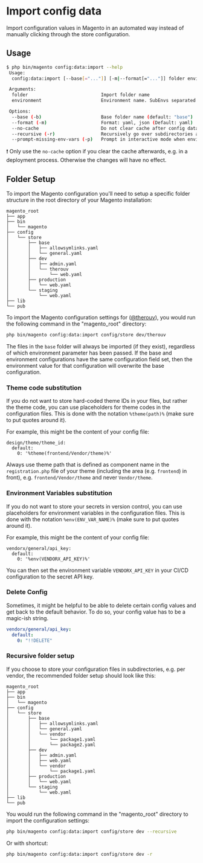 # Import config data

Import configuration values in Magento in an automated way instead of manually clicking through the store configuration.

## Usage

```bash
$ php bin/magento config:data:import --help
 Usage:
  config:data:import [--base[="..."]] [-m|--format[="..."]] folder environment

 Arguments:
  folder                           Import folder name
  environment                      Environment name. SubEnvs separated by slash e.g.: development/osx/developer01

 Options:
  --base (-b)                      Base folder name (default: "base")
  --format (-m)                    Format: yaml, json (Default: yaml)
  --no-cache                       Do not clear cache after config data import.
  --recursive (-r)                 Recursively go over subdirectories and import configs.
  --prompt-missing-env-vars (-p)   Prompt in interactive mode when environment variables are found but not configured (Default: true)
```

:exclamation: Only use the `no-cache` option if you clear the cache afterwards, e.g. in a deployment process. Otherwise the changes will have no effect.


## Folder Setup

To import the Magento configuration you'll need to setup a specific folder structure in the root directory of your Magento installation:

```
magento_root
├── app
├── bin
│   └── magento
├── config
│   └── store
│       ├── base
│       │   ├── allowsymlinks.yaml
│       │   └── general.yaml
│       ├── dev
│       │   ├── admin.yaml
│       │   └── therouv
│       │       └── web.yaml
│       ├── production
│       │   └── web.yaml
│       └── staging
│           └── web.yaml
├── lib
└── pub
```

To import the Magento configuration settings for ([@therouv](https://github.com/therouv)), you would run the following command in the "magento_root" directory:

```bash
php bin/magento config:data:import config/store dev/therouv
```

The files in the `base` folder will always be imported (if they exist), regardless of which environment parameter has been passed. If the base and environment configurations have the same configuration field set, then the environment value for that configuration will overwrite the base configuration.

### Theme code substitution

If you do not want to store hard-coded theme IDs in your files, but rather the theme code, you can use placeholders for theme codes in the configuration files. This is done with the notation `%theme(path)%` (make sure to put quotes around it).

For example, this might be the content of your config file:

```
design/theme/theme_id:
  default:
    0: '%theme(frontend/Vendor/theme)%'
```

Always use theme path that is defined as component name in the `registration.php` file of your theme (including the area (e.g. `frontend`) in front), e.g. `frontend/Vendor/theme` and never `Vendor/theme`.

### Environment Variables substitution

If you do not want to store your secrets in version control, you can use placeholders for environment variables in the configuration files. This is done with the notation `%env(ENV_VAR_NAME)%` (make sure to put quotes around it).

For example, this might be the content of your config file:

```
vendorx/general/api_key:
  default:
    0: '%env(VENDORX_API_KEY)%'
```

You can then set the environment variable `VENDORX_API_KEY` in your CI/CD configuration to the secret API key. 

### Delete Config

Sometimes, it might be helpful to be able to delete certain config values and get back to the default behavior. To do so, your config value has to be a magic-ish string. 

```yaml
vendorx/general/api_key:
  default:
    0: "!!DELETE"
```

### Recursive folder setup

If you choose to store your configuration files in subdirectories, e.g. per vendor, the recommended folder setup should look like this:

```
magento_root
├── app
├── bin
│   └── magento
├── config
│   └── store
│       ├── base
│       │   ├── allowsymlinks.yaml
│       │   └── general.yaml
│       │   └── vendor
│       │       └── package1.yaml
│       │       └── package2.yaml
│       ├── dev
│       │   ├── admin.yaml
│       │   ├── web.yaml
│       │   └── vendor
│       │       └── package1.yaml
│       ├── production
│       │   └── web.yaml
│       └── staging
│           └── web.yaml
├── lib
└── pub
```

You would run the following command in the "magento_root" directory to import the configuration settings:

```bash
php bin/magento config:data:import config/store dev --recursive
```

Or with shortcut:

```bash
php bin/magento config:data:import config/store dev -r
```
